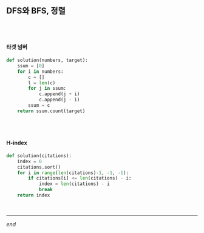 ## DFS와 BFS, 정렬

<br>

<br>

#### 타겟 넘버

```python
def solution(numbers, target):
    ssum = [0]
    for i in numbers:
        c = []
        l = len(c)
        for j in ssum:
            c.append(j + i)
            c.append(j - i)
        ssum = c
    return ssum.count(target)
```

<br>

<br>

#### H-index

```python
def solution(citations):
    index = 0
    citations.sort()
    for i in range(len(citations)-1, -1, -1):
        if citations[i] <= len(citations) - i:
            index = len(citations) - i
            break
    return index
```

<br>

---

*end*